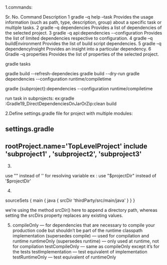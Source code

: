 1.commands:

Sr. No. 	Command 	Description
1 	gradle –q help –task <task name> 	Provides the usage information (such as path, type, description, group) about a specific task or multiple tasks.
2 	gradle –q dependencies 	Provides a list of dependencies of the selected project.
3 	gradle -q api:dependencies --configuration <task name> 	Provides the list of limited dependencies respective to configuration.
4 	gradle –q buildEnvironment 	Provides the list of build script dependencies.
5 	gradle –q dependencyInsight 	Provides an insight into a particular dependency.
6 	Gradle –q properties 	Provides the list of properties of the selected project.

gradle tasks

gradle build --refresh-dependecies
gradle build --dry-run
gradle dependencies --configuration runtime/compiletime

gradle {subproject}:dependencies --configuration runtime/compiletime

run task in subprojects:
ex:gradle :Gradle19_DirectDependenciesOnJarOrZip:clean build 

2.Define settings.gradle file for project with multiple modules:

settings.gradle
---------------
rootProject.name='TopLevelProject'
include 'subproject1' ,
         'subproject2',
         'subproject3'
---------------
3.
use "" instead of '' for resolving variable
ex : use "$projectDir" instead of '$projectDir'


4.
sourceSets {
    main {
        java {
            srcDir 'thirdParty/src/main/java'
        }
    }
}

we’re using the method srcDir() here to append a directory path, whereas setting the srcDirs property replaces any existing values. 

5. 
    compileOnly — for dependencies that are necessary to compile your production code but shouldn’t be part of the runtime classpath
    implementation (supersedes compile) — used for compilation and runtime
    runtimeOnly (supersedes runtime) — only used at runtime, not for compilation
    testCompileOnly — same as compileOnly except it’s for the tests
    testImplementation — test equivalent of implementation
    testRuntimeOnly — test equivalent of runtimeOnly